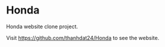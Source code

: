 # Honda

Honda website clone project.

Visit https://github.com/thanhdat24/Honda to see the website.
